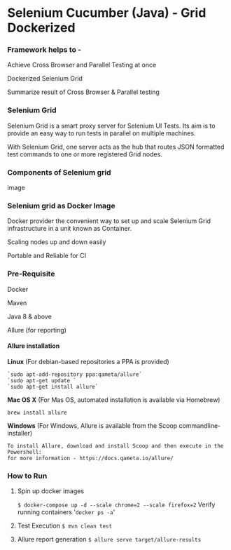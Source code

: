 # Selenium Cucumber (Java) - Grid Dockerized

### Framework helps to -
Achieve Cross Browser and Parallel Testing at once

Dockerized Selenium Grid

Summarize result of Cross Browser & Parallel testing

### Selenium Grid

Selenium Grid is a smart proxy server for Selenium UI Tests. Its aim is to provide an easy way to run tests in parallel on multiple machines.

With Selenium Grid, one server acts as the hub that routes JSON formatted test commands to one or more registered Grid nodes.

### Components of Selenium grid
image

### Selenium grid as Docker Image
Docker provider the convenient way to set up and scale Selenium Grid infrastructure in a unit known as Container. 

Scaling nodes up and down easily

Portable and Reliable for CI

### Pre-Requisite
Docker

Maven

Java 8 & above

Allure (for reporting)

#### Allure installation

**Linux** (For debian-based repositories a PPA is provided)

    `sudo apt-add-repository ppa:qameta/allure`
    `sudo apt-get update `
    `sudo apt-get install allure`


**Mac OS X** (For Mas OS, automated installation is available via Homebrew)

    brew install allure

**Windows** (For Windows, Allure is available from the Scoop commandline-installer)

    To install Allure, download and install Scoop and then execute in the Powershell:
    for more information - https://docs.qameta.io/allure/

### How to Run

1. Spin up docker images

    `$ docker-compose up -d --scale chrome=2 --scale firefox=2`
    Verify running containers '`docker ps -a`'

2. Test Execution
    `$ mvn clean test`

3. Allure report generation
    `$ allure serve target/allure-results`


